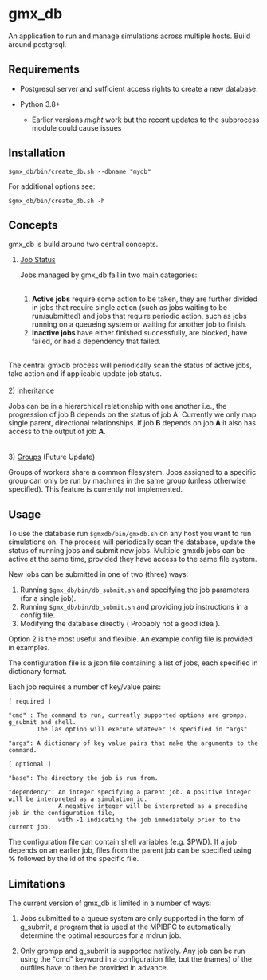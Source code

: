 # gmx_db

An application to run and manage simulations across multiple hosts. Build around postgrsql.


## Requirements

* Postgresql server and sufficient access rights to create a new database.

* Python 3.8+ 
    * Earlier versions _might_ work  but the recent updates to the subprocess module could cause issues

## Installation

`$gmx_db/bin/create_db.sh --dbname "mydb"`

For additional options see:

`$gmx_db/bin/create_db.sh -h`

## Concepts

gmx_db is build around two central concepts.

1) <ins>Job Status</ins>

    Jobs managed by gmx_db fall in two main categories:
<br/><br/>
    1) **Active jobs**  require some action to be taken, they are further divided in jobs that require single action
       (such as jobs waiting to be run/submitted) and jobs that require periodic action, such as jobs running on a queueing system or waiting for another job to finish.
    2) **Inactive jobs** have either finished successfully, are blocked, have failed, or had a dependency that failed.
<br/>    
    The central gmxdb process will periodically scan the status of active jobs, take action and if applicable update job status.
<br/><br/> 
2) <ins>Inheritance</ins>
   
   Jobs can be in a hierarchical relationship with one another i.e., the progression of job B 
   depends on the status of job A. Currently we only map single parent, directional relationships. If job **B** depends
   on job **A** it also has access to the output of job **A**.
<br/> <br/>    
3) <ins>Groups</ins> (Future Update)

   Groups of workers share a common filesystem. 
   Jobs assigned to a specific group can only be run by machines in the same group (unless otherwise specified). 
   This feature is currently not implemented. 

## Usage

To use the database run `$gmxdb/bin/gmxdb.sh` on any host you want to run simulations on.
The process will periodically scan the database, update the status of running jobs and submit new jobs. 
Multiple gmxdb jobs can be active at the same time, provided they have access to the same file system.

New jobs can be submitted in one of two (three) ways:

1) Running `$gmx_db/bin/db_submit.sh` and specifying the job parameters (for a single job).
2) Running `$gmx_db/bin/db_submit.sh` and providing job instructions in a config file.
3) Modifying the database directly ( Probably not a good idea ).

Option 2 is the most useful and flexible. An example config file is provided in examples.

The configuration file is a json file containing a list of jobs, each specified in dictionary format.

Each job requires a number of key/value pairs:
    
    

    [ required ]
    
    "cmd" : The command to run, currently supported options are grompp, g_submit and shell.
            The las option will execute whatever is specified in "args".

    "args": A dictionary of key value pairs that make the arguments to the command. 
    
    [ optional ]
    
    "base": The directory the job is run from.

    "dependency": An integer specifying a parent job. A positive integer will be interpreted as a simulation id.
                  A negative integer will be interpreted as a preceding job in the configuration file,
                  with -1 indicating the job immediately prior to the current job.


The configuration file can contain shell variables (e.g. $PWD).
If a job depends on an earlier job, files from the parent job can be specified using **%** followed by the id of the specific file.

## Limitations

The current version of gmx_db is limited in a number of ways:

1) Jobs submitted to a queue system are only supported in the form of g_submit,
 a program that is used at the  MPIBPC to automatically determine the optimal resources for a mdrun job. 

2) Only grompp and g_submit is supported natively. Any job can be run using the "cmd" keyword in a configuration file,
   but the (names) of the outfiles have to then be provided in advance. 